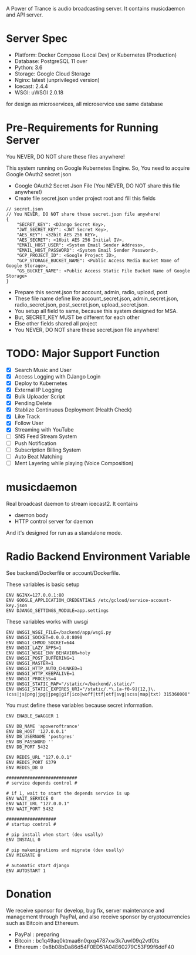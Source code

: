 A Power of Trance is audio broadcasting server. 
It contains musicdaemon and API server.

# Server Spec
- Platform: Docker Compose (Local Dev) or Kubernetes (Production)
- Database: PostgreSQL 11 over
- Python: 3.6
- Storage: Google Cloud Storage
- Nginx: latest (unprivileged version)
- Icecast: 2.4.4
- WSGI: uWSGI 2.0.18

for design as microservices, all microservice use same database

# Pre-Requirements for Running Server
You NEVER, DO NOT share these files anywhere!

This system running on Google Kubernetes Engine. 
So, You need to acquire Google OAuth2 secret json

- Google OAuth2 Secret Json File (You NEVER, DO NOT share this file anywhere!)
- Create file secret.json under project root and fill this fields


```
// secret.json
// You NEVER, DO NOT share these secret.json file anywhere!
{
    "SECRET_KEY": <DJango Secret Key>,
    "JWT_SECRET_KEY": <JWT Secret Key>,
    "AES_KEY": <32bit AES 256 KEY>,
    "AES_SECRET": <16bit AES 256 Initial IV>,
    "EMAIL_HOST_USER": <System Email Sender Address>,
    "EMAIL_HOST_PASSWORD": <System Email Sender Password>,
    "GCP_PROJECT_ID": <Google Project ID>,
    "GCP_STORAGE_BUCKET_NAME": <Public Access Media Bucket Name of Google Storage>,
    "GS_BUCKET_NAME": <Public Access Static File Bucket Name of Google Storage>
}
```

- Prepare this secret.json for account, admin, radio, upload, post 
- These file name define like account_secret.json, admin_secret.json, 
  radio_secret.json, post_secret.json, upload_secret.json.
- You setup all field to same, because this system designed for MSA.
- But, SECRET_KEY MUST be different for each other
- Else other fields shared all project
- You NEVER, DO NOT share these secret.json file anywhere!


# TODO: Major Support Function
- [x] Search Music and User
- [x] Access Logging with DJango Login
- [x] Deploy to Kubernetes
- [x] External IP Logging
- [x] Bulk Uploader Script
- [x] Pending Delete
- [x] Stablize Continuous Deployment (Health Check)
- [x] Like Track
- [x] Follow User
- [x] Streaming with YouTube
- [ ] SNS Feed Stream System
- [ ] Push Notification
- [ ] Subscription Billing System
- [ ] Auto Beat Matching
- [ ] Ment Layering while playing (Voice Composition)

# musicdaemon
Real broadcast daemon to stream icecast2.
It contains

- daemon body
- HTTP control server for daemon

And it's designed for run as a standalone mode.

# Radio Backend Environment Variable
See backend/Dockerfile or account/Dockerfile.

These variables is basic setup

    ENV NGINX=127.0.0.1:80
    ENV GOOGLE_APPLICATION_CREDENTIALS /etc/gcloud/service-account-key.json
    ENV DJANGO_SETTINGS_MODULE=app.settings
    
These variables works with uwsgi

    ENV UWSGI_WSGI_FILE=/backend/app/wsgi.py
    ENV UWSGI_SOCKET=0.0.0.0:8090 
    ENV UWSGI_CHMOD_SOCKET=644
    ENV UWSGI_LAZY_APPS=1 
    ENV UWSGI_WSGI_ENV_BEHAVIOR=holy 
    ENV UWSGI_POST_BUFFERING=1
    ENV UWSGI_MASTER=1 
    ENV UWSGI_HTTP_AUTO_CHUNKED=1 
    ENV UWSGI_HTTP_KEEPALIVE=1 
    ENV UWSGI_PROCESS=4
    ENV UWSGI_STATIC_MAP="/static/=/backend/.static/" 
    ENV UWSGI_STATIC_EXPIRES_URI="/static/.*\.[a-f0-9]{12,}\.(css|js|png|jpg|jpeg|gif|ico|woff|ttf|otf|svg|scss|map|txt) 315360000"
    
You must define these variables because secret information.

    ENV ENABLE_SWAGGER 1

    ENV DB_NAME 'apoweroftrance'
    ENV DB_HOST '127.0.0.1'
    ENV DB_USERNAME 'postgres'
    ENV DB_PASSWORD ''
    ENV DB_PORT 5432
    
    ENV REDIS_URL "127.0.0.1"
    ENV REDIS_PORT 6379
    ENV REDIS_DB 0
    
    ###########################
    # service depends control #
    
    # if 1, wait to start the depends service is up
    ENV WAIT_SERVICE 0
    ENV WAIT_URL "127.0.0.1"
    ENV WAIT_PORT 5432
    
    ###################
    # startup control #
    
    # pip install when start (dev usally)
    ENV INSTALL 0
    
    # pip makemigrations and migrate (dev usally)
    ENV MIGRATE 0
    
    # automatic start django
    ENV AUTOSTART 1


# Donation
We receive sponsor for develop, bug fix, server maintenance and management through PayPal, and also receive sponsor by cryptocurrencies such as Bitcoin and Ethereum.
- PayPal : preparing
- Bitcoin : bc1q49aq0ktmaa6n0qxq4787xw3k7uwl09q2vtf0ts
- Ethereum : 0x8b08bDa86d54F0ED51A04E60279C53F99f6ddF40
